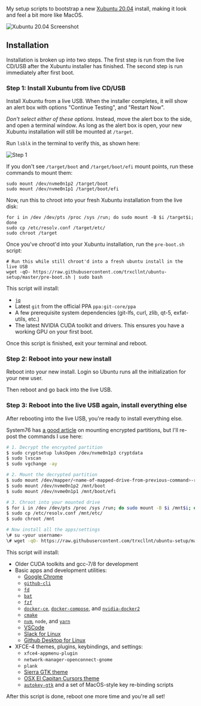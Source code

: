 My setup scripts to bootstrap a new [Xubuntu 20.04](https://xubuntu.org/) install, making it look and feel a bit more like MacOS.

![Xubuntu 20.04 Screenshot](https://media.githubusercontent.com/media/trxcllnt/ubuntu-setup/master/images/screenshot.png)


## Installation

Installation is broken up into two steps. The first step is run from the live CD/USB after the Xubuntu installer has finished. The second step is run immediately after first boot.

### Step 1: Install Xubuntu from live CD/USB

Install Xubuntu from a live USB. When the installer completes, it will show an alert box with options "Continue Testing", and "Restart Now".

_*Don't select either of these options.*_ Instead, move the alert box to the side, and open a terminal window. As long as the alert box is open, your new Xubuntu installation will still be mounted at `/target`.

Run `lsblk` in the terminal to verify this, as shown here:

![Step 1](https://media.githubusercontent.com/media/trxcllnt/ubuntu-setup/master/images/step-1.0.png)

If you don't see `/target/boot` and `/target/boot/efi` mount points, run these commands to mount them:

```shell
sudo mount /dev/nvme0n1p2 /target/boot
sudo mount /dev/nvme0n1p1 /target/boot/efi
```

Now, run this to chroot into your fresh Xubuntu installation from the live disk:

```shell
for i in /dev /dev/pts /proc /sys /run; do sudo mount -B $i /target$i; done
sudo cp /etc/resolv.conf /target/etc/
sudo chroot /target
```

Once you've chroot'd into your Xubuntu installation, run the `pre-boot.sh` script:

```shell
# Run this while still chroot'd into a fresh ubuntu install in the live USB
wget -qO- https://raw.githubusercontent.com/trxcllnt/ubuntu-setup/master/pre-boot.sh | sudo bash
```

This script will install:
* [`jq`](https://stedolan.github.io/jq/)
* Latest `git` from the official PPA `ppa:git-core/ppa`
* A few prerequisite system dependencies (git-lfs, curl, zlib, qt-5, exfat-utils, etc.)
* The latest NVIDIA CUDA toolkit and drivers. This ensures you have a working GPU on your first boot.

Once this script is finished, exit your terminal and reboot.

### Step 2: Reboot into your new install

Reboot into your new install. Login so Ubuntu runs all the initialization for your new user.

Then reboot and go back into the live USB.

### Step 3: Reboot into the live USB again, install everything else

After rebooting into the live USB, you're ready to install everything else.

System76 has [a good article](https://support.system76.com/articles/pop-recovery/#repair) on mounting encrypted partitions, but I'll re-post the commands I use here:

```bash
# 1. Decrypt the encrypted partition
$ sudo cryptsetup luksOpen /dev/nvme0n1p3 cryptdata
$ sudo lvscan
$ sudo vgchange -ay

# 2. Mount the decrypted partition
$ sudo mount /dev/mapper/<name-of-mapped-drive-from-previous-command>-root /mnt
$ sudo mount /dev/nvme0n1p2 /mnt/boot
$ sudo mount /dev/nvme0n1p1 /mnt/boot/efi

# 3. Chroot into your mounted drive
$ for i in /dev /dev/pts /proc /sys /run; do sudo mount -B $i /mnt$i; done
$ sudo cp /etc/resolv.conf /mnt/etc/
$ sudo chroot /mnt

# Now install all the apps/settings
\# su <your username>
\# wget -qO- https://raw.githubusercontent.com/trxcllnt/ubuntu-setup/master/post-boot.sh | sudo bash
```

This script will install:
* Older CUDA toolkits and gcc-7/8 for development
* Basic apps and development utilities:
  * [Google Chrome](https://www.google.com/chrome/index.html)
  * [`github-cli`](https://github.com/github/hub)
  * [`fd`](https://github.com/sharkdp/fd)
  * [`bat`](https://github.com/sharkdp/fd)
  * [`fzf`](https://github.com/junegunn/fzf)
  * [`docker-ce`](https://docs.docker.com/install/linux/docker-ce/ubuntu/), [`docker-compose`](https://github.com/docker/compose), and [`nvidia-docker2`](https://github.com/NVIDIA/nvidia-docker)
  * [`cmake`](https://cmake.org/)
  * [`nvm`](https://github.com/nvm-sh/nvm), `node`, and [`yarn`](https://classic.yarnpkg.com/en/)
  * [VSCode](https://code.visualstudio.com/)
  * [Slack for Linux](https://slack.com/downloads/linux)
  * [Github Desktop for Linux](https://desktop.github.com/)
* XFCE-4 themes, plugins, keybindings, and settings:
  * `xfce4-appmenu-plugin`
  * `network-manager-openconnect-gnome`
  * `plank`
  * [Sierra GTK theme](https://github.com/vinceliuice/Sierra-gtk-theme)
  * [OSX El Capitan Cursors theme](https://www.gnome-look.org/content/show.php/OSX+El+Capitan?content=175749)
  * [`autokey-gtk`](https://github.com/autokey/autokey) and a set of MacOS-style key re-binding scripts

After this script is done, reboot one more time and you're all set!
